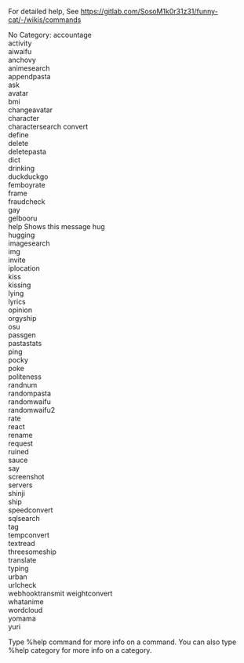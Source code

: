 For detailed help, See https://gitlab.com/SosoM1k0r31z31/funny-cat/-/wikis/commands

​No Category:
  accountage      
  activity        
  aiwaifu         
  anchovy         
  animesearch     
  appendpasta     
  ask             
  avatar          
  bmi             
  changeavatar    
  character       
  charactersearch 
  convert         
  define          
  delete          
  deletepasta     
  dict            
  drinking        
  duckduckgo      
  femboyrate      
  frame           
  fraudcheck      
  gay             
  gelbooru        
  help            Shows this message
  hug             
  hugging         
  imagesearch     
  img             
  invite          
  iplocation      
  kiss            
  kissing         
  lying           
  lyrics          
  opinion         
  orgyship        
  osu             
  passgen         
  pastastats      
  ping            
  pocky           
  poke            
  politeness      
  randnum         
  randompasta     
  randomwaifu     
  randomwaifu2    
  rate            
  react           
  rename          
  request         
  ruined          
  sauce           
  say             
  screenshot      
  servers         
  shinji          
  ship            
  speedconvert    
  sqlsearch       
  tag             
  tempconvert     
  textread        
  threesomeship   
  translate       
  typing          
  urban           
  urlcheck        
  webhooktransmit 
  weightconvert   
  whatanime       
  wordcloud       
  yomama          
  yuri            

Type %help command for more info on a command.
You can also type %help category for more info on a category.